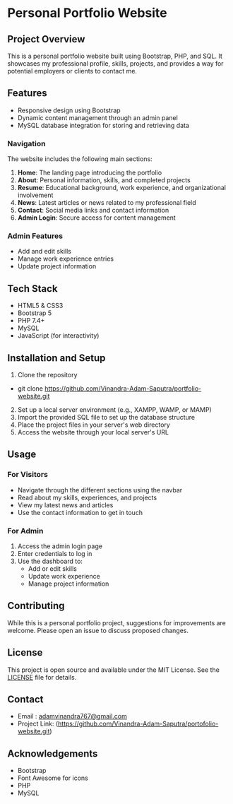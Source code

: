 # Personal Portfolio Website

## Project Overview

This is a personal portfolio website built using Bootstrap, PHP, and SQL. It showcases my professional profile, skills, projects, and provides a way for potential employers or clients to contact me.

## Features

- Responsive design using Bootstrap
- Dynamic content management through an admin panel
- MySQL database integration for storing and retrieving data

### Navigation
The website includes the following main sections:

1. **Home**: The landing page introducing the portfolio
2. **About**: Personal information, skills, and completed projects
3. **Resume**: Educational background, work experience, and organizational involvement
4. **News**: Latest articles or news related to my professional field
5. **Contact**: Social media links and contact information
6. **Admin Login**: Secure access for content management

### Admin Features
- Add and edit skills
- Manage work experience entries
- Update project information

## Tech Stack

- HTML5 & CSS3
- Bootstrap 5
- PHP 7.4+
- MySQL
- JavaScript (for interactivity)

## Installation and Setup

1. Clone the repository
  - git clone https://github.com/Vinandra-Adam-Saputra/portfolio-website.git
2. Set up a local server environment (e.g., XAMPP, WAMP, or MAMP)
3. Import the provided SQL file to set up the database structure
4. Place the project files in your server's web directory
5. Access the website through your local server's URL

## Usage

### For Visitors

- Navigate through the different sections using the navbar
- Read about my skills, experiences, and projects
- View my latest news and articles
- Use the contact information to get in touch

### For Admin

1. Access the admin login page
2. Enter credentials to log in
3. Use the dashboard to:
   - Add or edit skills
   - Update work experience
   - Manage project information

## Contributing
While this is a personal portfolio project, suggestions for improvements are welcome. Please open an issue to discuss proposed changes.

## License
This project is open source and available under the MIT License. See the [LICENSE](LICENSE) file for details.

## Contact
- Email : adamvinandra767@gmail.com
- Project Link: (https://github.com/Vinandra-Adam-Saputra/portofolio-website.git)

## Acknowledgements

- Bootstrap
- Font Awesome for icons
- PHP
- MySQL

